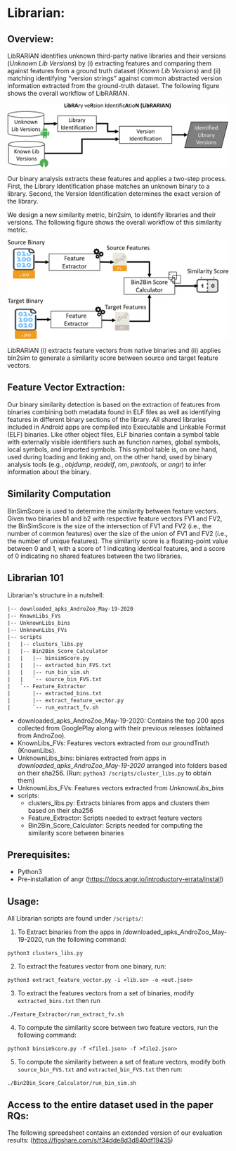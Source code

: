 # Librarian:

## Overview: ##
LibRARIAN identifies unknown third-party native libraries and their versions (*Unknown Lib Versions*) by (i) extracting features and comparing them against features from a ground truth dataset (*Known Lib Versions*) and (ii) matching identifying “version strings” against common abstracted version information extracted from the ground-truth dataset. The following figure shows the overall workflow of LibRARIAN. 

![Figure 1](/images/approach_cropped-1.png) 

Our binary analysis extracts these features and applies a two-step process. First, the Library Identification phase matches an unknown binary to a library. Second, the Version Identification determines the exact version of the library.


We design a new similarity metric, bin2sim, to identify libraries and their versions. The following figure shows the overall workflow of this similarity metric. 

![Figure 1](/images/bin2bin_cropped-1.png "Figure 2")

LibRARIAN (i) extracts feature vectors from native binaries and (ii) applies bin2sim to generate a similarity score between source and target feature vectors.

## Feature Vector Extraction: ##
Our binary similarity detection is based on the extraction of features from binaries combining both metadata found in ELF files as well as identifying features in different binary sections of the library. All shared libraries included in Android apps are compiled into Executable and Linkable Format (ELF) binaries. Like other object files, ELF binaries contain a symbol table with externally visible identifiers such as function names, global symbols, local symbols, and imported symbols.
This symbol table is, on one hand, used during loading and linking and, on the other hand, used by binary analysis tools (e.g., *objdump*, *readelf*, *nm*, *pwntools*, or *angr*) to infer information about the binary.

## Similarity Computation ##
BinSimScore is used to determine the similarity between feature vectors. Given two binaries b1 and b2 with respective feature vectors FV1 and FV2, the BinSimScore is the size of the intersection of FV1 and FV2 (i.e., the number of common features) over the size of the union of FV1 and FV2 (i.e., the number of unique features). The similarity score is a floating-point value between 0 and 1, with a score of 1 indicating identical features, and a score of 0 indicating no shared features between the two libraries.

## Librarian 101 ## 
Librarian's structure in a nutshell:
```
|-- downloaded_apks_AndroZoo_May-19-2020
|-- KnownLibs_FVs
|-- UnknownLibs_bins
|-- UnknownLibs_FVs
|-- scripts
|   |-- clusters_libs.py
|   |-- Bin2Bin_Score_Calculator
|   |   |-- binsimScore.py
|   |   |-- extracted_bin_FVS.txt
|   |   |-- run_bin_sim.sh
|   |   `-- source_bin_FVS.txt
|   `-- Feature_Extractor
|       |-- extracted_bins.txt
|       |-- extract_feature_vector.py
|       `-- run_extract_fv.sh
```

* downloaded_apks_AndroZoo_May-19-2020: Contains the top 200 apps collected from GooglePlay along with their previous releases (obtained from AndroZoo).
* KnownLibs_FVs: Features vectors extracted from our groundTruth (KnownLibs).
* UnknownLibs_bins: biniares extracted from apps in *downloaded_apks_AndroZoo_May-19-2020* arranged into folders based on their sha256. (Run: `python3 /scripts/cluster_libs.py` to obtain them)
* UnknownLibs_FVs: Features vectors extracted from *UnknownLibs_bins*
* scripts:
  * clusters_libs.py: Extracts biniares from apps and clusters them based on their sha256
  * Feature_Extractor: Scripts needed to extract feature vectors
  * Bin2Bin_Score_Calculator: Scripts needed for computing the similarity score between binaries 

## Prerequisites: ##
* Python3
* Pre-installation of angr (https://docs.angr.io/introductory-errata/install)

## Usage: ##
All Librarian scripts are found under `/scripts/`:
1. To Extract binaries from the apps in /downloaded_apks_AndroZoo_May-19-2020, run the following command:
``` 
python3 clusters_libs.py
```
2. To extract the features vector from one binary, run:
```
python3 extract_feature_vector.py -i <lib.so> -o <out.json>
```
3. To extract the features vectors from a set of binaries, modify `extracted_bins.txt` then run
``` 
./Feature_Extractor/run_extract_fv.sh 
```
4. To compute the similarity score between two feature vectors, run the following command:
```
python3 binsimScore.py -f <file1.json> -f >file2.json>
```
5. To compute the similarity between a set of feature vectors, modify both `source_bin_FVS.txt` and `extracted_bin_FVS.txt` then run:
```
./Bin2Bin_Score_Calculator/run_bin_sim.sh
```

## Access to the entire dataset used in the paper RQs: ##
The following spreedsheet contains an extended version of our evaluation results:
(https://figshare.com/s/f34dde8d3d840df19435)
